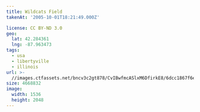 ```yaml
---
title: Wildcats Field
takenAt: '2005-10-01T18:21:49.000Z'

license: CC BY-ND 3.0
geo:
  lat: 42.284361
  lng: -87.963473
tags:
  - usa
  - libertyville
  - illinois
url: >-
  //images.ctfassets.net/bncv3c2gt878/CvIBwfmcASlxM6DfirkE8/6dcc1867f6e9b6544d12e6d039ac8ab5/wildcats-field_4324900229_o
size: 4668832
image:
  width: 1536
  height: 2048
---
```

